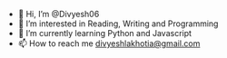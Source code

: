 - 👋 Hi, I’m @Divyesh06
- 👀 I’m interested in Reading, Writing and Programming
- 🌱 I’m currently learning Python and Javascript 
- 📫 How to reach me divyeshlakhotia@gmail.com

<!---
Divyesh06/Divyesh06 is a ✨ special ✨ repository because its `README.md` (this file) appears on your GitHub profile.
You can click the Preview link to take a look at your changes.
--->
